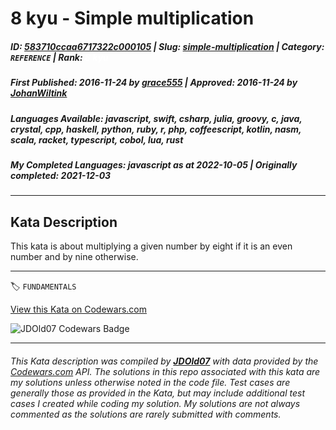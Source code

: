 # 8 kyu - Simple multiplication

##### **ID**: [583710ccaa6717322c000105](https://www.codewars.com/kata/583710ccaa6717322c000105) | **Slug**: [simple-multiplication](https://www.codewars.com/kata/583710ccaa6717322c000105) | **Category**: `REFERENCE` | **Rank**: <span style="color:white">8 kyu</span>

##### **First Published**: 2016-11-24 ***by*** [grace555](https://www.codewars.com/users/grace555) | **Approved**: 2016-11-24 ***by*** [JohanWiltink](https://www.codewars.com/users/JohanWiltink)

##### **Languages Available**: javascript, swift, csharp, julia, groovy, c, java, crystal, cpp, haskell, python, ruby, r, php, coffeescript, kotlin, nasm, scala, racket, typescript, cobol, lua, rust

##### **My Completed Languages**: javascript ***as at*** 2022-10-05 | **Originally completed**: 2021-12-03

---

## Kata Description


This kata is about multiplying a given number by eight if it is an even number and by nine otherwise.

---


🏷 `FUNDAMENTALS`


[View this Kata on Codewars.com](https://www.codewars.com/kata/583710ccaa6717322c000105)

![](https://www.codewars.com/users/jdold07/badges/large "JDOld07 Codewars Badge")

---

###### *This Kata description was compiled by [**JDOld07**](https://tpstech.dev) with data provided by the [Codewars.com](https://www.codewars.com) API.  The solutions in this repo associated with this kata are my solutions unless otherwise noted in the code file.  Test cases are generally those as provided in the Kata, but may include additional test cases I created while coding my solution.  My solutions are not always commented as the solutions are rarely submitted with comments.*
